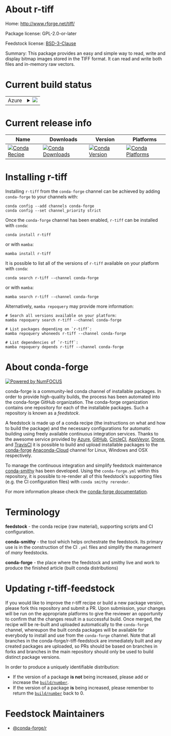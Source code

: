 About r-tiff
============

Home: http://www.rforge.net/tiff/

Package license: GPL-2.0-or-later

Feedstock license: [BSD-3-Clause](https://github.com/conda-forge/r-tiff-feedstock/blob/main/LICENSE.txt)

Summary: This package provides an easy and simple way to read, write and display bitmap images stored in the TIFF format. It can read and write both files and in-memory raw vectors.

Current build status
====================


<table>
    
  <tr>
    <td>Azure</td>
    <td>
      <details>
        <summary>
          <a href="https://dev.azure.com/conda-forge/feedstock-builds/_build/latest?definitionId=1737&branchName=main">
            <img src="https://dev.azure.com/conda-forge/feedstock-builds/_apis/build/status/r-tiff-feedstock?branchName=main">
          </a>
        </summary>
        <table>
          <thead><tr><th>Variant</th><th>Status</th></tr></thead>
          <tbody><tr>
              <td>linux_64_r_base4.1</td>
              <td>
                <a href="https://dev.azure.com/conda-forge/feedstock-builds/_build/latest?definitionId=1737&branchName=main">
                  <img src="https://dev.azure.com/conda-forge/feedstock-builds/_apis/build/status/r-tiff-feedstock?branchName=main&jobName=linux&configuration=linux%20linux_64_r_base4.1" alt="variant">
                </a>
              </td>
            </tr><tr>
              <td>linux_64_r_base4.2</td>
              <td>
                <a href="https://dev.azure.com/conda-forge/feedstock-builds/_build/latest?definitionId=1737&branchName=main">
                  <img src="https://dev.azure.com/conda-forge/feedstock-builds/_apis/build/status/r-tiff-feedstock?branchName=main&jobName=linux&configuration=linux%20linux_64_r_base4.2" alt="variant">
                </a>
              </td>
            </tr><tr>
              <td>osx_64_r_base4.1</td>
              <td>
                <a href="https://dev.azure.com/conda-forge/feedstock-builds/_build/latest?definitionId=1737&branchName=main">
                  <img src="https://dev.azure.com/conda-forge/feedstock-builds/_apis/build/status/r-tiff-feedstock?branchName=main&jobName=osx&configuration=osx%20osx_64_r_base4.1" alt="variant">
                </a>
              </td>
            </tr><tr>
              <td>osx_64_r_base4.2</td>
              <td>
                <a href="https://dev.azure.com/conda-forge/feedstock-builds/_build/latest?definitionId=1737&branchName=main">
                  <img src="https://dev.azure.com/conda-forge/feedstock-builds/_apis/build/status/r-tiff-feedstock?branchName=main&jobName=osx&configuration=osx%20osx_64_r_base4.2" alt="variant">
                </a>
              </td>
            </tr><tr>
              <td>win_64</td>
              <td>
                <a href="https://dev.azure.com/conda-forge/feedstock-builds/_build/latest?definitionId=1737&branchName=main">
                  <img src="https://dev.azure.com/conda-forge/feedstock-builds/_apis/build/status/r-tiff-feedstock?branchName=main&jobName=win&configuration=win%20win_64_" alt="variant">
                </a>
              </td>
            </tr>
          </tbody>
        </table>
      </details>
    </td>
  </tr>
</table>

Current release info
====================

| Name | Downloads | Version | Platforms |
| --- | --- | --- | --- |
| [![Conda Recipe](https://img.shields.io/badge/recipe-r--tiff-green.svg)](https://anaconda.org/conda-forge/r-tiff) | [![Conda Downloads](https://img.shields.io/conda/dn/conda-forge/r-tiff.svg)](https://anaconda.org/conda-forge/r-tiff) | [![Conda Version](https://img.shields.io/conda/vn/conda-forge/r-tiff.svg)](https://anaconda.org/conda-forge/r-tiff) | [![Conda Platforms](https://img.shields.io/conda/pn/conda-forge/r-tiff.svg)](https://anaconda.org/conda-forge/r-tiff) |

Installing r-tiff
=================

Installing `r-tiff` from the `conda-forge` channel can be achieved by adding `conda-forge` to your channels with:

```
conda config --add channels conda-forge
conda config --set channel_priority strict
```

Once the `conda-forge` channel has been enabled, `r-tiff` can be installed with `conda`:

```
conda install r-tiff
```

or with `mamba`:

```
mamba install r-tiff
```

It is possible to list all of the versions of `r-tiff` available on your platform with `conda`:

```
conda search r-tiff --channel conda-forge
```

or with `mamba`:

```
mamba search r-tiff --channel conda-forge
```

Alternatively, `mamba repoquery` may provide more information:

```
# Search all versions available on your platform:
mamba repoquery search r-tiff --channel conda-forge

# List packages depending on `r-tiff`:
mamba repoquery whoneeds r-tiff --channel conda-forge

# List dependencies of `r-tiff`:
mamba repoquery depends r-tiff --channel conda-forge
```


About conda-forge
=================

[![Powered by
NumFOCUS](https://img.shields.io/badge/powered%20by-NumFOCUS-orange.svg?style=flat&colorA=E1523D&colorB=007D8A)](https://numfocus.org)

conda-forge is a community-led conda channel of installable packages.
In order to provide high-quality builds, the process has been automated into the
conda-forge GitHub organization. The conda-forge organization contains one repository
for each of the installable packages. Such a repository is known as a *feedstock*.

A feedstock is made up of a conda recipe (the instructions on what and how to build
the package) and the necessary configurations for automatic building using freely
available continuous integration services. Thanks to the awesome service provided by
[Azure](https://azure.microsoft.com/en-us/services/devops/), [GitHub](https://github.com/),
[CircleCI](https://circleci.com/), [AppVeyor](https://www.appveyor.com/),
[Drone](https://cloud.drone.io/welcome), and [TravisCI](https://travis-ci.com/)
it is possible to build and upload installable packages to the
[conda-forge](https://anaconda.org/conda-forge) [Anaconda-Cloud](https://anaconda.org/)
channel for Linux, Windows and OSX respectively.

To manage the continuous integration and simplify feedstock maintenance
[conda-smithy](https://github.com/conda-forge/conda-smithy) has been developed.
Using the ``conda-forge.yml`` within this repository, it is possible to re-render all of
this feedstock's supporting files (e.g. the CI configuration files) with ``conda smithy rerender``.

For more information please check the [conda-forge documentation](https://conda-forge.org/docs/).

Terminology
===========

**feedstock** - the conda recipe (raw material), supporting scripts and CI configuration.

**conda-smithy** - the tool which helps orchestrate the feedstock.
                   Its primary use is in the construction of the CI ``.yml`` files
                   and simplify the management of *many* feedstocks.

**conda-forge** - the place where the feedstock and smithy live and work to
                  produce the finished article (built conda distributions)


Updating r-tiff-feedstock
=========================

If you would like to improve the r-tiff recipe or build a new
package version, please fork this repository and submit a PR. Upon submission,
your changes will be run on the appropriate platforms to give the reviewer an
opportunity to confirm that the changes result in a successful build. Once
merged, the recipe will be re-built and uploaded automatically to the
`conda-forge` channel, whereupon the built conda packages will be available for
everybody to install and use from the `conda-forge` channel.
Note that all branches in the conda-forge/r-tiff-feedstock are
immediately built and any created packages are uploaded, so PRs should be based
on branches in forks and branches in the main repository should only be used to
build distinct package versions.

In order to produce a uniquely identifiable distribution:
 * If the version of a package **is not** being increased, please add or increase
   the [``build/number``](https://docs.conda.io/projects/conda-build/en/latest/resources/define-metadata.html#build-number-and-string).
 * If the version of a package **is** being increased, please remember to return
   the [``build/number``](https://docs.conda.io/projects/conda-build/en/latest/resources/define-metadata.html#build-number-and-string)
   back to 0.

Feedstock Maintainers
=====================

* [@conda-forge/r](https://github.com/conda-forge/r/)

